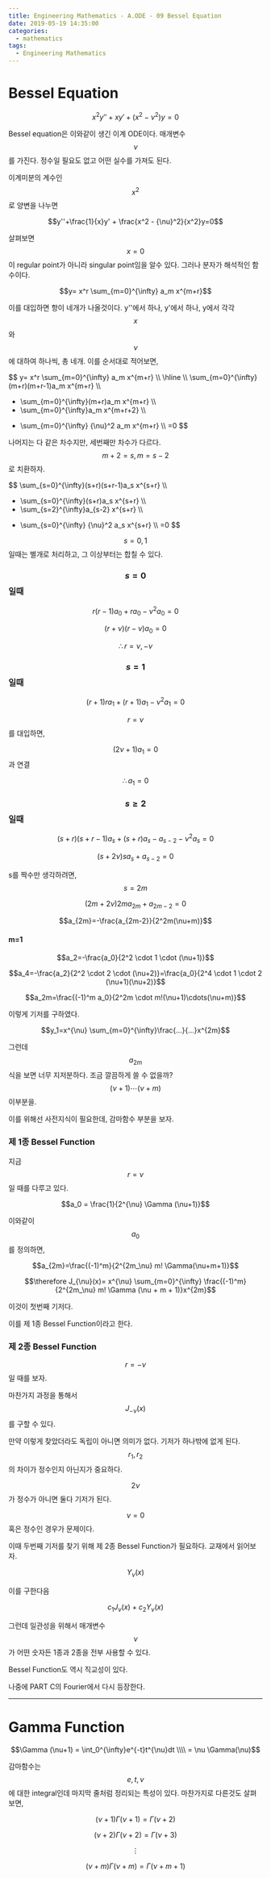 ```yaml
---
title: Engineering Mathematics - A.ODE - 09 Bessel Equation
date: 2019-05-19 14:35:00
categories:
  - mathematics
tags:
  - Engineering Mathematics
---
```


# Bessel Equation

$$x^2 y'' + xy' + (x^2- {\nu}^2) y = 0$$

Bessel equation은 이와같이 생긴 이계 ODE이다. 매개변수 $$\nu$$를 가진다. 정수일 필요도 없고 어떤 실수를 가져도 된다.

이계미분의 계수인 $$x^2$$로 양변을 나누면

$$y''+\frac{1}{x}y' + \frac{x^2 - {\nu}^2}{x^2}y=0$$

살펴보면 $$x=0$$이 regular point가 아니라 singular point임을 알수 있다. 그러나 분자가 해석적인 함수이다.

$$y= x^r \sum_{m=0}^{\infty} a_m x^{m+r}$$

이를 대입하면 항이 네개가 나올것이다. y''에서 하나, y'에서 하나, y에서 각각 $$x$$와 $$\nu$$에 대하여 하나씩, 총 네개. 이를 순서대로 적어보면,

$$
y= x^r \sum_{m=0}^{\infty} a_m x^{m+r} \\\\ \hline \\\\
\sum_{m=0}^{\infty}(m+r)(m+r-1)a_m x^{m+r} \\\\
+ \sum_{m=0}^{\infty}(m+r)a_m x^{m+r} \\\\
+ \sum_{m=0}^{\infty}a_m x^{m+r+2} \\\\
- \sum_{m=0}^{\infty} {\nu}^2 a_m x^{m+r} \\\\
=0
$$

나머지는 다 같은 차수지만, 세번째만 차수가 다르다. $$m+2=s, m=s-2$$ 로 치환하자.

$$
\sum_{s=0}^{\infty}(s+r)(s+r-1)a_s x^{s+r} \\\\
+ \sum_{s=0}^{\infty}(s+r)a_s x^{s+r} \\\\
+ \sum_{s=2}^{\infty}a_{s-2} x^{s+r} \\\\
- \sum_{s=0}^{\infty} {\nu}^2 a_s x^{s+r} \\\\
=0
$$

$$s=0,1$$일때는 별개로 처리하고, 그 이상부터는 합칠 수 있다.

### $$s=0$$일때

$$r(r-1)a_0 + ra_0 - {\nu}^2 a_0 = 0$$

$$(r+\nu)(r-\nu)a_0=0$$

$$\therefore r= \nu, -\nu$$

### $$s=1$$일때

$$(r+1)ra_1 + (r+1)a_1 - {\nu}^2 a_1 = 0$$

$$r=\nu$$를 대입하면,

$$(2\nu+1)a_1=0$$과 연결

$$\therefore a_1=0$$

### $$s \ge 2$$일때

$$(s+r)(s+r-1)a_s + (s+r)a_s - a_{s-2}-{\nu}^2 a_s=0$$

$$(s+2\nu)sa_s+a_{s-2}=0$$

s를 짝수만 생각하려면, $$s=2m$$

$$(2m+2\nu)2ma_{2m}+a_{2m-2}=0$$

$$a_{2m}=-\frac{a_{2m-2}}{2^2m(\nu+m)}$$

#### m=1

$$a_2=-\frac{a_0}{2^2 \cdot 1 \cdot (\nu+1)}$$

$$a_4=-\frac{a_2}{2^2 \cdot 2 \cdot (\nu+2)}=\frac{a_0}{2^4 \cdot 1 \cdot 2 (\nu+1)(\nu+2)}$$

$$a_2m=\frac{(-1)^m a_0}{2^2m \cdot m!(\nu+1)\cdots(\nu+m)}$$

이렇게 기저를 구하였다.

$$y_1=x^{\nu} \sum_{m=0}^{\infty}\frac{...}{...}x^{2m}$$

그런데 $$a_{2m}$$ 식을 보면 너무 지저분하다. 조금 깔끔하게 쓸 수 없을까? $$(\nu+1)\cdots(\nu+m)$$ 이부분을.

이를 위해선 사전지식이 필요한데, 감마함수 부분을 보자.

### 제 1종 Bessel Function

지금 $$r=\nu$$일 때를 다루고 있다.

$$a_0 = \frac{1}{2^{\nu} \Gamma (\nu+1)}$$

이와같이 $$a_0$$를 정의하면,

$$a_{2m}=\frac{(-1)^m}{2^{2m_\nu} m! \Gamma(\nu+m+1)}$$

$$\therefore J_{\nu}(x)= x^{\nu} \sum_{m=0}^{\infty} \frac{(-1)^m}{2^{2m_\nu} m! \Gamma (\nu + m + 1)}x^{2m}$$

이것이 첫번째 기저다.

이를 제 1종 Bessel Function이라고 한다.

### 제 2종 Bessel Function

$$r=-\nu$$일 때를 보자.

마찬가지 과정을 통해서 $$J_{-\nu}(x)$$를 구할 수 있다.

만약 이렇게 찾았더라도 독립이 아니면 의미가 없다. 기저가 하나밖에 없게 된다. $$r_1,r_2$$의 차이가 정수인지 아닌지가 중요하다.

$$2\nu$$가 정수가 아니면 둘다 기저가 된다.

$$\nu=0$$ 혹은 정수인 경우가 문제이다.

이때 두번째 기저를 찾기 위해 제 2종 Bessel Function가 필요하다. 교재에서 읽어보자.

$$Y_{\nu}(x)$$

이를 구한다음

$$c_1J_{\nu}(x) + c_2 Y_{\nu}(x)$$

그런데 일관성을 위해서 매개변수 $$\nu$$가 어떤 숫자든 1종과 2종을 전부 사용할 수 있다.

Bessel Function도 역시 직교성이 있다.

나중에 PART C의 Fourier에서 다시 등장한다.

---

# Gamma Function

$$\Gamma (\nu+1) = \int_0^{\infty}e^{-t}t^{\nu}dt \\\\ = \nu \Gamma(\nu)$$

감마함수는 $$e,t,\nu$$에 대한 integral인데 마지막 줄처럼 정리되는 특성이 있다. 마찬가지로 다른것도 살펴보면,

$$(\nu+1)\Gamma (\nu+1) = \Gamma (\nu+2)$$

$$(\nu+2)\Gamma (\nu+2) = \Gamma (\nu+3)$$

$$ \vdots$$

$$(\nu+m)\Gamma (\nu+m) = \Gamma (\nu+m+1)$$
